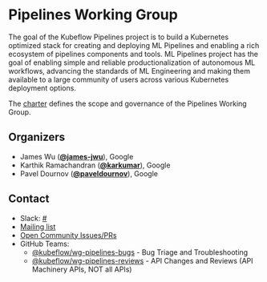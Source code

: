 <!---
This is an autogenerated file!

Please do not edit this file directly, but instead make changes to the
sigs.yaml file in the project root.

To understand how this file is generated, see https://github.com/kubeflow/community/generator/README.md
--->
# Pipelines Working Group

The goal of the Kubeflow Pipelines project is to build a Kubernetes optimized stack for creating and deploying ML Pipelines and enabling a rich ecosystem of pipelines components and tools. ML Pipelines project has the goal of enabling simple and reliable productionalization of autonomous ML workflows, advancing the standards of ML Engineering and making them available to a large community of users across various Kubernetes deployment options.

The [charter](charter.md) defines the scope and governance of the Pipelines Working Group.



## Organizers

* James Wu (**[@james-jwu](https://github.com/james-jwu)**), Google
* Karthik Ramachandran (**[@karkumar](https://github.com/karkumar)**), Google
* Pavel Dournov (**[@paveldournov](https://github.com/paveldournov)**), Google

## Contact
- Slack: [#](https://kubeflow.slack.com/messages/)
- [Mailing list](https://groups.google.com/forum/#!forum/kubeflow-discuss)
- [Open Community Issues/PRs](https://github.com/kubeflow/community/labels/wg%2Farea/wg-pipelines)
- GitHub Teams:
    - [@kubeflow/wg-pipelines-bugs](https://github.com/orgs/kubeflow/teams/wg-pipelines-bugs) - Bug Triage and Troubleshooting
    - [@kubeflow/wg-pipelines-reviews](https://github.com/orgs/kubeflow/teams/wg-pipelines-reviews) - API Changes and Reviews (API Machinery APIs, NOT all APIs)
<!-- BEGIN CUSTOM CONTENT -->

<!-- END CUSTOM CONTENT -->
